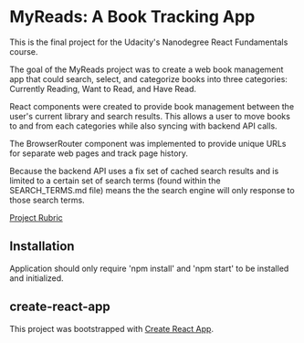 # MyReads: A Book Tracking App

This is the final project for the Udacity's Nanodegree React Fundamentals course.

The goal of the MyReads project was to create a web book management app that could search, select, and categorize books into three categories: Currently Reading, Want to Read, and Have Read. 

React components were created to provide book management between the user's current library and search results. This allows a user to move books to and from each categories while also syncing with backend API calls. 

The BrowserRouter component was implemented to provide unique URLs for separate web pages and track page history. 

Because the backend API uses a fix set of cached search results and is limited to a certain set of search terms (found within the SEARCH_TERMS.md file) means the the search engine will only response to those search terms. 

[Project Rubric](https://review.udacity.com/#!/rubrics/2016/view)

## Installation
Application should only require 'npm install' and 'npm start' to be installed and initialized. 

## create-react-app

This project was bootstrapped with [Create React App](https://github.com/facebookincubator/create-react-app).